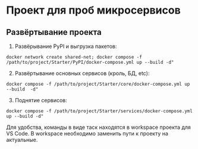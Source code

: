 # Проект для проб микросервисов

## Развёртывание проекта

1. Развёрывание PyPI и выгрузка пакетов:

`docker network create shared-net; docker compose -f /path/to/project/Starter/PyPI/docker-compose.yml up --build -d"`

2. Развёртывание основных сервисов (кроль, БД, etc):

`docker compose -f /path/to/project/Starter/core/docker-compose.yml up --build  -d"`

3. Поднятие сервисов:

`docker compose -f /path/to/project/Starter/services/docker-compose.yml up --build -d"`


Для удобства, команды в виде таск находятся в workspace проекта для VS Code. В workspace необходимо заменить пути к проекту на актуальные.
